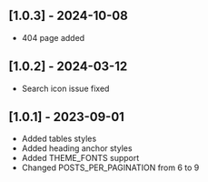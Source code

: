 ## [1.0.3] - 2024-10-08

- 404 page added

## [1.0.2] - 2024-03-12

- Search icon issue fixed

## [1.0.1] - 2023-09-01

- Added tables styles
- Added heading anchor styles
- Added THEME_FONTS support
- Changed POSTS_PER_PAGINATION from 6 to 9
